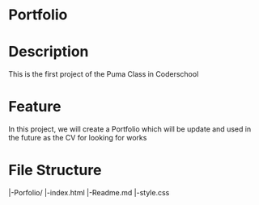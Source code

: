 # Portfolio

# Description

This is the first project of the Puma Class in Coderschool

# Feature

In this project, we will create a Portfolio which will be update and used in the future as the CV for looking for works

# File Structure

|-Porfolio/
|-index.html
|-Readme.md
|-style.css
